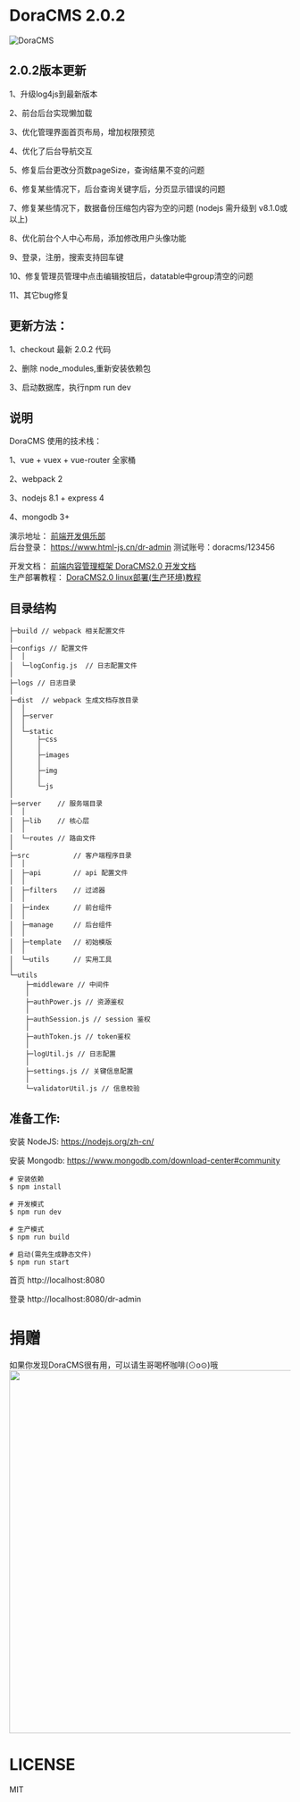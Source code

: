 # DoraCMS 2.0.2

![DoraCMS](http://7xkrk4.com1.z0.glb.clouddn.com/doracms2.jpg "DoraCMS")

## 2.0.2版本更新
1、升级log4js到最新版本

2、前台后台实现懒加载

3、优化管理界面首页布局，增加权限预览

4、优化了后台导航交互

5、修复后台更改分页数pageSize，查询结果不变的问题

6、修复某些情况下，后台查询关键字后，分页显示错误的问题

7、修复某些情况下，数据备份压缩包内容为空的问题 (nodejs 需升级到 v8.1.0或以上)

8、优化前台个人中心布局，添加修改用户头像功能

9、登录，注册，搜索支持回车键

10、修复管理员管理中点击编辑按钮后，datatable中group清空的问题

11、其它bug修复

## 更新方法： 

1、checkout 最新 2.0.2 代码

2、删除 node_modules,重新安装依赖包

3、启动数据库，执行npm run dev 


## 说明

DoraCMS 使用的技术栈：

1、vue + vuex + vue-router 全家桶

2、webpack 2

3、nodejs 8.1 + express 4

4、mongodb 3+

演示地址： [前端开发俱乐部](https://www.html-js.cn)   
后台登录： https://www.html-js.cn/dr-admin     测试账号：doracms/123456

开发文档： [前端内容管理框架 DoraCMS2.0 开发文档](https://www.html-js.cn/details/ryn2kSWqZ.html)   
生产部署教程： [DoraCMS2.0 linux部署(生产环境)教程](https://www.html-js.cn/details/ry4-B-hkf.html)  

## 目录结构

```
├─build // webpack 相关配置文件
│
├─configs // 配置文件
│  │  
│  └─logConfig.js  // 日志配置文件
│ 
├─logs // 日志目录
│
├─dist  // webpack 生成文档存放目录
│  │
│  ├─server
│  │
│  └─static
│      ├─css
│      │
│      ├─images
│      │
│      ├─img
│      │
│      └─js
│
├─server    // 服务端目录
│  │
│  ├─lib    // 核心层
│  │
│  └─routes // 路由文件
│
├─src           // 客户端程序目录
│  │
│  ├─api        // api 配置文件
│  │
│  ├─filters    // 过滤器
│  │
│  ├─index      // 前台组件
│  │
│  ├─manage     // 后台组件
│  │
│  ├─template   // 初始模版
│  │
│  └─utils      // 实用工具
│
└─utils
    ├─middleware // 中间件
    │
    ├─authPower.js // 资源鉴权
    │
    ├─authSession.js // session 鉴权
    │
    ├─authToken.js // token鉴权
    │
    ├─logUtil.js // 日志配置
    │
    ├─settings.js // 关键信息配置
    │
    └─validatorUtil.js // 信息校验

```





## 准备工作:
安装 NodeJS:
https://nodejs.org/zh-cn/

安装 Mongodb:
https://www.mongodb.com/download-center#community

```shell
# 安装依赖
$ npm install

# 开发模式
$ npm run dev

# 生产模式
$ npm run build

# 启动(需先生成静态文件)
$ npm run start
```

首页
http://localhost:8080

登录
http://localhost:8080/dr-admin

# 捐赠
如果你发现DoraCMS很有用，可以请生哥喝杯咖啡(⊙o⊙)哦
<img width="650" src="http://7xkrk4.com1.z0.glb.clouddn.com/payme.jpg" alt="">

# LICENSE

MIT
